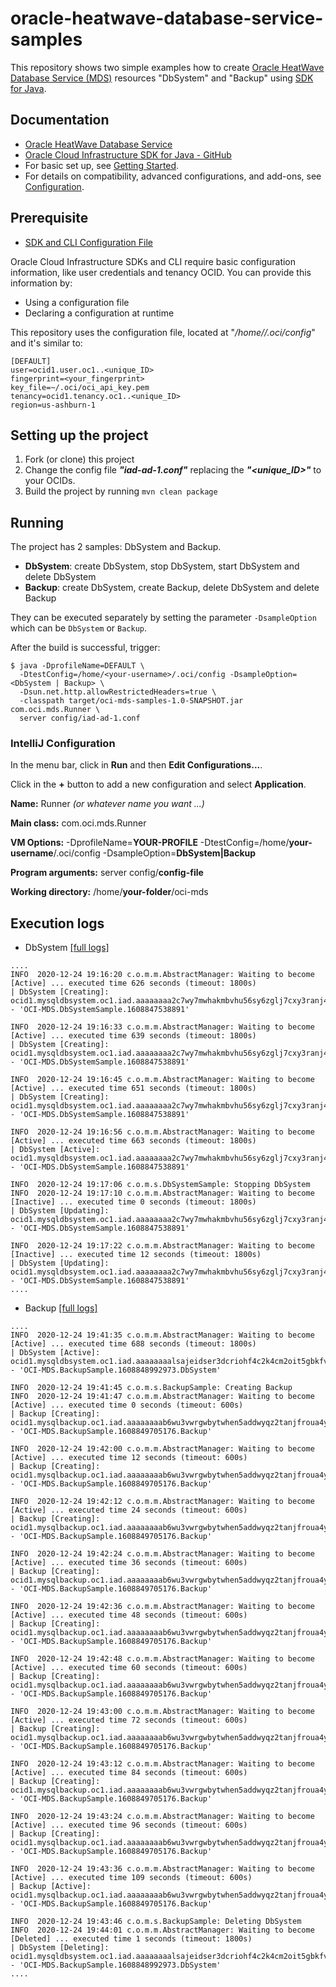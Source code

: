 # oracle-heatwave-database-service-samples
This repository shows two simple examples how to create [Oracle HeatWave Database Service (MDS)](https://www.oracle.com/mysql/)
resources "DbSystem" and "Backup" using [SDK for Java](https://docs.oracle.com/en-us/iaas/Content/API/SDKDocs/javasdk.htm).

## Documentation
- [Oracle HeatWave Database Service](https://docs.oracle.com/en-us/iaas/mysql-database/)
- [Oracle Cloud Infrastructure SDK for Java - GitHub](https://github.com/oracle/oci-java-sdk) 
- For basic set up, see [Getting Started](https://docs.cloud.oracle.com/iaas/Content/API/SDKDocs/javasdkgettingstarted.htm).
- For details on compatibility, advanced configurations, and add-ons, see [Configuration](https://docs.cloud.oracle.com/iaas/Content/API/SDKDocs/javasdkconfig.htm).

## Prerequisite
- [SDK and CLI Configuration File](https://docs.oracle.com/en-us/iaas/Content/API/Concepts/sdkconfig.htm#SDK_and_CLI_Configuration_File)

Oracle Cloud Infrastructure SDKs and CLI require basic configuration information, like user credentials and tenancy OCID. You can provide this information by:
- Using a configuration file
- Declaring a configuration at runtime

This repository uses the configuration file, located at "_/home/<my-username>/.oci/config_" and it's similar to:
```
[DEFAULT]
user=ocid1.user.oc1..<unique_ID>
fingerprint=<your_fingerprint>
key_file=~/.oci/oci_api_key.pem
tenancy=ocid1.tenancy.oc1..<unique_ID>
region=us-ashburn-1
```

## Setting up the project
1. Fork (or clone) this project
2. Change the config file ***"iad-ad-1.conf"*** replacing the ***"<unique_ID>"*** to your OCIDs.
3. Build the project by running `mvn clean package`

## Running

The project has 2 samples: DbSystem and Backup.

- **DbSystem**: create DbSystem, stop DbSystem, start DbSystem and delete DbSystem
- **Backup**: create DbSystem, create Backup, delete DbSystem and delete Backup 

They can be executed separately by setting the parameter `-DsampleOption` which can be `DbSystem` or `Backup`.

After the build is successful, trigger:
```
$ java -DprofileName=DEFAULT \
  -DtestConfig=/home/<your-username>/.oci/config -DsampleOption=<DbSystem | Backup> \
  -Dsun.net.http.allowRestrictedHeaders=true \
  -classpath target/oci-mds-samples-1.0-SNAPSHOT.jar com.oci.mds.Runner \
  server config/iad-ad-1.conf
```

### IntelliJ Configuration

In the menu bar, click in **Run** and then **Edit Configurations...**.

Click in the **+** button to add a new configuration and select **Application**.

**Name:** Runner _(or whatever name you want ...)_

**Main class:** com.oci.mds.Runner

**VM Options:** -DprofileName=**YOUR-PROFILE** -DtestConfig=/home/**your-username**/.oci/config -DsampleOption=**DbSystem|Backup**

**Program arguments:** server config/**config-file**

**Working directory:** /home/**your-folder**/oci-mds


## Execution logs

- DbSystem [[full logs]](https://github.com/wagnerjfr/oracle-mysql-database-service-java-sdk/blob/main/logs/dbsystemSample.log)
```
....
INFO  2020-12-24 19:16:20 c.o.m.m.AbstractManager: Waiting to become [Active] ... executed time 626 seconds (timeout: 1800s)
| DbSystem [Creating]: ocid1.mysqldbsystem.oc1.iad.aaaaaaaa2c7wy7mwhakmbvhu56sy6zglj7cxy3ranj4wgsiqvomggpdlh5qq - 'OCI-MDS.DbSystemSample.1608847538891' 

INFO  2020-12-24 19:16:33 c.o.m.m.AbstractManager: Waiting to become [Active] ... executed time 639 seconds (timeout: 1800s)
| DbSystem [Creating]: ocid1.mysqldbsystem.oc1.iad.aaaaaaaa2c7wy7mwhakmbvhu56sy6zglj7cxy3ranj4wgsiqvomggpdlh5qq - 'OCI-MDS.DbSystemSample.1608847538891' 

INFO  2020-12-24 19:16:45 c.o.m.m.AbstractManager: Waiting to become [Active] ... executed time 651 seconds (timeout: 1800s)
| DbSystem [Creating]: ocid1.mysqldbsystem.oc1.iad.aaaaaaaa2c7wy7mwhakmbvhu56sy6zglj7cxy3ranj4wgsiqvomggpdlh5qq - 'OCI-MDS.DbSystemSample.1608847538891' 

INFO  2020-12-24 19:16:56 c.o.m.m.AbstractManager: Waiting to become [Active] ... executed time 663 seconds (timeout: 1800s)
| DbSystem [Active]: ocid1.mysqldbsystem.oc1.iad.aaaaaaaa2c7wy7mwhakmbvhu56sy6zglj7cxy3ranj4wgsiqvomggpdlh5qq - 'OCI-MDS.DbSystemSample.1608847538891' 

INFO  2020-12-24 19:17:06 c.o.m.s.DbSystemSample: Stopping DbSystem
INFO  2020-12-24 19:17:10 c.o.m.m.AbstractManager: Waiting to become [Inactive] ... executed time 0 seconds (timeout: 1800s)
| DbSystem [Updating]: ocid1.mysqldbsystem.oc1.iad.aaaaaaaa2c7wy7mwhakmbvhu56sy6zglj7cxy3ranj4wgsiqvomggpdlh5qq - 'OCI-MDS.DbSystemSample.1608847538891' 

INFO  2020-12-24 19:17:22 c.o.m.m.AbstractManager: Waiting to become [Inactive] ... executed time 12 seconds (timeout: 1800s)
| DbSystem [Updating]: ocid1.mysqldbsystem.oc1.iad.aaaaaaaa2c7wy7mwhakmbvhu56sy6zglj7cxy3ranj4wgsiqvomggpdlh5qq - 'OCI-MDS.DbSystemSample.1608847538891' 
....
```

- Backup [[full logs]](https://github.com/wagnerjfr/oracle-mysql-database-service-java-sdk/blob/main/logs/backupSample.log)
```
....
INFO  2020-12-24 19:41:35 c.o.m.m.AbstractManager: Waiting to become [Active] ... executed time 688 seconds (timeout: 1800s)
| DbSystem [Active]: ocid1.mysqldbsystem.oc1.iad.aaaaaaaalsajeidser3dcriohf4c2k4cm2oit5gbkfv54xtbtc6n4oq5d5ha - 'OCI-MDS.BackupSample.1608848992973.DbSystem' 

INFO  2020-12-24 19:41:45 c.o.m.s.BackupSample: Creating Backup
INFO  2020-12-24 19:41:47 c.o.m.m.AbstractManager: Waiting to become [Active] ... executed time 0 seconds (timeout: 600s)
| Backup [Creating]: ocid1.mysqlbackup.oc1.iad.aaaaaaaab6wu3vwrgwbytwhen5addwyqz2tanjfroua4ymyucshr7kn27era - 'OCI-MDS.BackupSample.1608849705176.Backup' 

INFO  2020-12-24 19:42:00 c.o.m.m.AbstractManager: Waiting to become [Active] ... executed time 12 seconds (timeout: 600s)
| Backup [Creating]: ocid1.mysqlbackup.oc1.iad.aaaaaaaab6wu3vwrgwbytwhen5addwyqz2tanjfroua4ymyucshr7kn27era - 'OCI-MDS.BackupSample.1608849705176.Backup' 

INFO  2020-12-24 19:42:12 c.o.m.m.AbstractManager: Waiting to become [Active] ... executed time 24 seconds (timeout: 600s)
| Backup [Creating]: ocid1.mysqlbackup.oc1.iad.aaaaaaaab6wu3vwrgwbytwhen5addwyqz2tanjfroua4ymyucshr7kn27era - 'OCI-MDS.BackupSample.1608849705176.Backup' 

INFO  2020-12-24 19:42:24 c.o.m.m.AbstractManager: Waiting to become [Active] ... executed time 36 seconds (timeout: 600s)
| Backup [Creating]: ocid1.mysqlbackup.oc1.iad.aaaaaaaab6wu3vwrgwbytwhen5addwyqz2tanjfroua4ymyucshr7kn27era - 'OCI-MDS.BackupSample.1608849705176.Backup' 

INFO  2020-12-24 19:42:36 c.o.m.m.AbstractManager: Waiting to become [Active] ... executed time 48 seconds (timeout: 600s)
| Backup [Creating]: ocid1.mysqlbackup.oc1.iad.aaaaaaaab6wu3vwrgwbytwhen5addwyqz2tanjfroua4ymyucshr7kn27era - 'OCI-MDS.BackupSample.1608849705176.Backup' 

INFO  2020-12-24 19:42:48 c.o.m.m.AbstractManager: Waiting to become [Active] ... executed time 60 seconds (timeout: 600s)
| Backup [Creating]: ocid1.mysqlbackup.oc1.iad.aaaaaaaab6wu3vwrgwbytwhen5addwyqz2tanjfroua4ymyucshr7kn27era - 'OCI-MDS.BackupSample.1608849705176.Backup' 

INFO  2020-12-24 19:43:00 c.o.m.m.AbstractManager: Waiting to become [Active] ... executed time 72 seconds (timeout: 600s)
| Backup [Creating]: ocid1.mysqlbackup.oc1.iad.aaaaaaaab6wu3vwrgwbytwhen5addwyqz2tanjfroua4ymyucshr7kn27era - 'OCI-MDS.BackupSample.1608849705176.Backup' 

INFO  2020-12-24 19:43:12 c.o.m.m.AbstractManager: Waiting to become [Active] ... executed time 84 seconds (timeout: 600s)
| Backup [Creating]: ocid1.mysqlbackup.oc1.iad.aaaaaaaab6wu3vwrgwbytwhen5addwyqz2tanjfroua4ymyucshr7kn27era - 'OCI-MDS.BackupSample.1608849705176.Backup' 

INFO  2020-12-24 19:43:24 c.o.m.m.AbstractManager: Waiting to become [Active] ... executed time 96 seconds (timeout: 600s)
| Backup [Creating]: ocid1.mysqlbackup.oc1.iad.aaaaaaaab6wu3vwrgwbytwhen5addwyqz2tanjfroua4ymyucshr7kn27era - 'OCI-MDS.BackupSample.1608849705176.Backup' 

INFO  2020-12-24 19:43:36 c.o.m.m.AbstractManager: Waiting to become [Active] ... executed time 109 seconds (timeout: 600s)
| Backup [Active]: ocid1.mysqlbackup.oc1.iad.aaaaaaaab6wu3vwrgwbytwhen5addwyqz2tanjfroua4ymyucshr7kn27era - 'OCI-MDS.BackupSample.1608849705176.Backup' 

INFO  2020-12-24 19:43:46 c.o.m.s.BackupSample: Deleting DbSystem
INFO  2020-12-24 19:44:01 c.o.m.m.AbstractManager: Waiting to become [Deleted] ... executed time 1 seconds (timeout: 1800s)
| DbSystem [Deleting]: ocid1.mysqldbsystem.oc1.iad.aaaaaaaalsajeidser3dcriohf4c2k4cm2oit5gbkfv54xtbtc6n4oq5d5ha - 'OCI-MDS.BackupSample.1608848992973.DbSystem'
....
```
